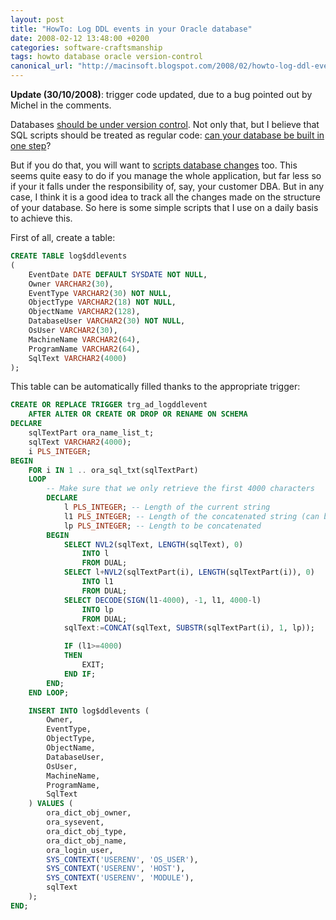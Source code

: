 ```yaml
---
layout: post
title: "HowTo: Log DDL events in your Oracle database"
date: 2008-02-12 13:48:00 +0200
categories: software-craftsmanship
tags: howto database oracle version-control
canonical_url: "http://macinsoft.blogspot.com/2008/02/howto-log-ddl-events-in-your-oracle.html"
---
```


**Update (30/10/2008)**: trigger code updated, due to a bug pointed out by Michel in the comments.

Databases [should be under version control](http://www.codinghorror.com/blog/archives/001050.html). Not only that, but I believe that SQL scripts should be treated as regular code: [can your database be built in one step](http://www.joelonsoftware.com/articles/fog0000000043.html)?

But if you do that, you will want to [scripts database changes](http://odetocode.com/Blogs/scott/archive/2008/02/02/11721.aspx) too. This seems quite easy to do if you manage the whole application, but far less so if your it falls under the responsibility of, say, your customer DBA. But in any case, I think it is a good idea to track all the changes made on the structure of your database. So here is some simple scripts that I use on a daily basis to achieve this.

First of all, create a table:
```sql
CREATE TABLE log$ddlevents
(
    EventDate DATE DEFAULT SYSDATE NOT NULL,
    Owner VARCHAR2(30),
    EventType VARCHAR2(30) NOT NULL,
    ObjectType VARCHAR2(18) NOT NULL,
    ObjectName VARCHAR2(128),
    DatabaseUser VARCHAR2(30) NOT NULL,
    OsUser VARCHAR2(30),
    MachineName VARCHAR2(64),
    ProgramName VARCHAR2(64),
    SqlText VARCHAR2(4000)
);
```
This table can be automatically filled thanks to the appropriate trigger:
```sql
CREATE OR REPLACE TRIGGER trg_ad_logddlevent
    AFTER ALTER OR CREATE OR DROP OR RENAME ON SCHEMA
DECLARE
    sqlTextPart ora_name_list_t;
    sqlText VARCHAR2(4000);
    i PLS_INTEGER;
BEGIN
    FOR i IN 1 .. ora_sql_txt(sqlTextPart)
    LOOP
        -- Make sure that we only retrieve the first 4000 characters
        DECLARE
            l PLS_INTEGER; -- Length of the current string
            l1 PLS_INTEGER; -- Length of the concatenated string (can be >=4000)
            lp PLS_INTEGER; -- Length to be concatenated
        BEGIN
            SELECT NVL2(sqlText, LENGTH(sqlText), 0)
                INTO l
                FROM DUAL;
            SELECT l+NVL2(sqlTextPart(i), LENGTH(sqlTextPart(i)), 0)
                INTO l1
                FROM DUAL;
            SELECT DECODE(SIGN(l1-4000), -1, l1, 4000-l)
                INTO lp
                FROM DUAL;
            sqlText:=CONCAT(sqlText, SUBSTR(sqlTextPart(i), 1, lp));

            IF (l1>=4000)
            THEN
                EXIT;
            END IF;
        END;
    END LOOP;

    INSERT INTO log$ddlevents (
        Owner,
        EventType,
        ObjectType,
        ObjectName,
        DatabaseUser,
        OsUser,
        MachineName,
        ProgramName,
        SqlText
    ) VALUES (
        ora_dict_obj_owner,
        ora_sysevent,
        ora_dict_obj_type,
        ora_dict_obj_name,
        ora_login_user,
        SYS_CONTEXT('USERENV', 'OS_USER'),
        SYS_CONTEXT('USERENV', 'HOST'),
        SYS_CONTEXT('USERENV', 'MODULE'),
        sqlText
    );
END;
```